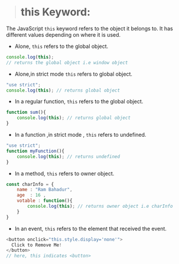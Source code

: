 > # this Keyword:

The JavaScript `this` keyword refers to the object it belongs to. It has different values depending on where it is used.

- Alone, `this` refers to the global object.

```js
console.log(this);
// returns the global object i.e window object
```

- Alone,in strict mode `this` refers to global object.
```js
"use strict";
console.log(this); // returns global object
```

- In a regular function, `this` refers to the global object.

```js
function sum(){
    console.log(this); // returns global object
}
```

- In a function ,in strict mode , `this` refers to undefined.
```js
"use strict";
function myFunction(){
    console.log(this); // returns undefined
}
```

- In a method, `this` refers to owner object.

```js
const charInfo = {
    name : "Ram Bahadur",
    age  : 16 ,
    votable : function(){
        console.log(this); // returns owner object i.e charInfo
    }
}
```

- In an event, `this` refers to the element that received the event.
```js
<button onclick="this.style.display='none'">
  Click to Remove Me!
</button>
// here, this indicates <button>
```


